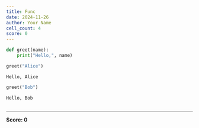 ```yaml
---
title: Func
date: 2024-11-26
author: Your Name
cell_count: 4
score: 0
---
```


```python
def greet(name):
    print("Hello,", name)
```


```python
greet("Alice")
```

    Hello, Alice



```python
greet("Bob")
```

    Hello, Bob



```python

```


---
**Score: 0**
